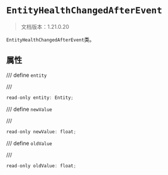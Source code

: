 # `EntityHealthChangedAfterEvent`

> 文档版本：1.21.0.20

`EntityHealthChangedAfterEvent`类。

## 属性

/// define
`entity`


///

```js
read-only entity: Entity;
```


/// define
`newValue`


///

```js
read-only newValue: float;
```


/// define
`oldValue`


///

```js
read-only oldValue: float;
```


